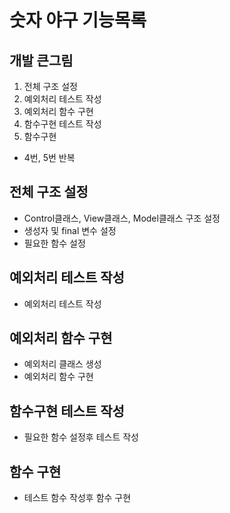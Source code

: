 # 숫자 야구 기능목록

## 개발 큰그림
1. 전체 구조 설정
2. 예외처리 테스트 작성
3. 예외처리 함수 구현
4. 함수구현 테스트 작성
5. 함수구현
- 4번, 5번 반복

## 전체 구조 설정

- Control클래스, View클래스, Model클래스 구조 설정
- 생성자 및 final 변수 설정
- 필요한 함수 설정

## 예외처리 테스트 작성

- 예외처리 테스트 작성

## 예외처리 함수 구현

- 예외처리 클래스 생성
- 예외처리 함수 구현

## 함수구현 테스트 작성

- 필요한 함수 설정후 테스트 작성

## 함수 구현

- 테스트 함수 작성후 함수 구현
